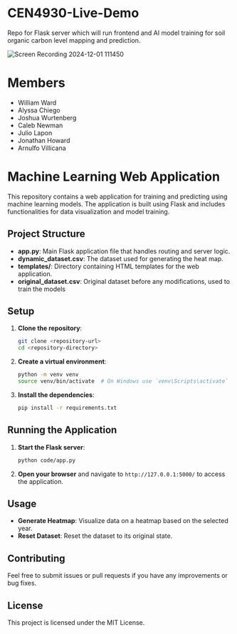 # CEN4930-Live-Demo
Repo for Flask server which will run frontend and AI model training for soil organic carbon level mapping and prediction. 

![Screen Recording 2024-12-01 111450](https://github.com/user-attachments/assets/014c1233-fb8d-4b61-b7c1-2be42dcd11ef)

# Members
- William Ward
- Alyssa Chiego
- Joshua Wurtenberg
- Caleb Newman
- Julio Lapon
- Jonathan Howard
- Arnulfo Villicana

# Machine Learning Web Application

This repository contains a web application for training and predicting using machine learning models. The application is built using Flask and includes functionalities for data visualization and model training.

## Project Structure

- **app.py**: Main Flask application file that handles routing and server logic.
- **dynamic_dataset.csv**: The dataset used for generating the heat map.
- **templates/**: Directory containing HTML templates for the web application.
- **original_dataset.csv**: Original dataset before any modifications, used to train the models

## Setup

1. **Clone the repository**:
    ```sh
    git clone <repository-url>
    cd <repository-directory>
    ```

2. **Create a virtual environment**:
    ```sh
    python -m venv venv
    source venv/bin/activate  # On Windows use `venv\Scripts\activate`
    ```

3. **Install the dependencies**:
    ```sh
    pip install -r requirements.txt
    ```

## Running the Application

1. **Start the Flask server**:
    ```sh
    python code/app.py
    ```

2. **Open your browser** and navigate to `http://127.0.0.1:5000/` to access the application.

## Usage

- **Generate Heatmap**: Visualize data on a heatmap based on the selected year.
- **Reset Dataset**: Reset the dataset to its original state.

## Contributing

Feel free to submit issues or pull requests if you have any improvements or bug fixes.

## License

This project is licensed under the MIT License.
